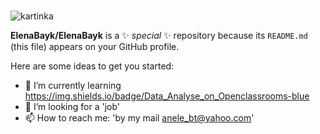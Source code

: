 ### 
![kartinka](https://github.com/ElenaBayk/ElenaBayk/assets/141257192/1c39776e-ef03-4818-b54f-630460463e83)


**ElenaBayk/ElenaBayk** is a ✨ _special_ ✨ repository because its `README.md` (this file) appears on your GitHub profile.

Here are some ideas to get you started:


- 🌱 I’m currently learning https://img.shields.io/badge/Data_Analyse_on_Openclassrooms-blue
- 🤔 I’m looking for  a 'job'
- 📫 How to reach me: 'by my mail anele_bt@yahoo.com'

